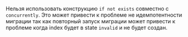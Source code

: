 Нельзя использовать конструкцию `if not exists` совместно с `concurrently`.
Это может привести к проблеме не идемпотентности миграции так как повторный запуск миграции
может привести к проблеме когда index будет в state `invalid` и не будет создан.

